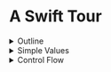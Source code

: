 # A Swift Tour

<details>
	<summary>Outline</summary>

## [Outline](https://docs.swift.org/swift-book/GuidedTour/GuidedTour.html#:~:text=ON%20THIS%20PAGE-,A%20Swift%20Tour,-Tradition%20suggests%20that)

Tradition suggests that the first program in a new language should print the words “Hello, world!” on the screen. In Swift, this can be done in a single line:
```swift
print("Hello, world!")
// Prints "Hello, world!"
```
If you have written code in C or Objective-C, this syntax looks familiar to you—in Swift, this line of code is a complete program. You don’t need to import a separate library for functionality like input/output or string handling. Code written at global scope is used as the entry point for the program, so you don’t need a main() function. You also don’t need to write semicolons at the end of every statement.

This tour gives you enough information to start writing code in Swift by showing you how to accomplish a variety of programming tasks. Don’t worry if you don’t understand something—everything introduced in this tour is explained in detail in the rest of this book.

> NOTE
>
> For the best experience, open this chapter as a playground in Xcode. Playgrounds allow you to edit the code listings and see the result immediately.

---

## 개요

전통적으로 새로운 언어를 사용해서 작성하는 첫 번째 프로그램은 화면에 "Hello, world!"를 출력 하는 것이어야 합니다. 스위프트에서는 이것이 한 줄로 가능합니다:
```swift
print("Hello, world!")
// "Hello, world!" 출력
```
만약 당신이 C 혹은 오브젝트-C 를 사용하여 코드를 작성해 왔다면, 이런 구문은 익숙할 것입니다. 스위프트에서는 이 한 줄의 코드는 완성된 프로그램입니다. 입출력이나 문자열 처리를 위한 별도의 라이브러리를 임포트할 필요 없습니다. 전역 범위에서 쓰인 코드는 프로그램의 엔트리 포인트로 사용 되기 때문에, main() 함수가 필요 없습니다. 또한 모든 문장 뒤에 세미콜론을 붙일 필요도 없습니다. 

이 투어는 다양한 프로그래밍 과제를 해결하는 방법을 보여줌으로써 당신이 코딩을 시작하기에 충분한 정보를 줄 것입니다. 만약 이해하지 못한 것이 있더라도 걱정하지 마십시오. 이 투어에서 소개되는 모든 것들은 이 책의 나머지 부분에서 자세하게 설명할 것입니다. 

> 노트
>
> 최고의 경험을 하기 위해 Xcode의 플레이그라운드로 이 챕터를 여십시오. 플레이그라운드를 이용하여 코드 목록들을 편집하고 그 결과를 바로 볼 수 있습니다. 

---

_* — : dash (, 와 같은 의미)_</br>

---

</details>


<details>
<summary>Simple Values</summary>

## [Simple Values](https://docs.swift.org/swift-book/GuidedTour/GuidedTour.html#:~:text=Download%20Playground-,Simple%20Values,-Use%20let%20to)

Use let to make a constant and var to make a variable. The value of a constant doesn’t need to be known at compile time, but you must assign it a value exactly once. This means you can use constants to name a value that you determine once but use in many places.

```swift
var myVariable = 42
myVariable = 50
let myConstant = 42
```

A constant or variable must have the same type as the value you want to assign to it. However, you don’t always have to write the type explicitly. Providing a value when you create a constant or variable lets the compiler infer its type. In the example above, the compiler infers that `myVariable` is an integer because its initial value is an integer.

If the initial value doesn’t provide enough information (or if isn’t an initial value), specify the type by writing it after the variable, separated by a colon.

```swift
let implicitInteger = 70
let implicitDouble = 70.0
let explicitDouble: Double = 70
```

> EXPERIMENT
>
> Create a constant with an explicit type of `Float` and a value of `4`.
>
> ```swift
> let a: Float = 4
> ```

Values are never implicitly converted to another type. If you need to convert a value to a different type, explicitly make an instance of the desired type.

```swift
let label = "The width is "
let width = 94
let widthLabel = label + String(width)
```

> EXPERIMENT
>
> Try removing the conversion to `String` from the last line. What error do you get?
>
> ```swift
> error: binary operator '+' cannot be applied to operands of type 'String' and 'Int'
> ```

There’s an even simpler way to include values in strings: Write the value in parentheses, and write a backslash (`\`) before the parentheses. For example:

```swift
let apples = 3
let oranges = 5
let appleSummary = "I have \(apples) apples."
let fruitSummary = "I have \(apples + oranges) pieces of fruit."
```

> EXPERIMENT
>
> Use `\()` to include a floating-point calculation in a string and to include someone’s name in a greeting.

Use three double quotation marks (`"""`) for strings that take up multiple lines. Indentation at the start of each quoted line is removed, as long as it matches the indentation of the closing quotation marks. For example:

```swift
let quotation = """
I said "I have \(apples) apples."
And then I said "I have \(apples + oranges) pieces of fruit."
"""
```

Create arrays and dictionaries using brackets (`[]`), and access their elements by writing the index or key in brackets. A comma is allowed after the last element.

```swift
var shoppingList = ["catfish", "water", "tulips"]
shoppingList[1] = "bottle of water"

var occupations = [
    "Malcolm": "Captain",
    "Kaylee": "Mechanic",
]
occupations["Jayne"] = "Public Relations"
```

Arrays automatically grow as you add elements.

```swift
shoppingList.append("blue paint")
print(shoppingList)
```

To create an empty array or dictionary, use the initializer syntax.

```swift
let emptyArray: [String] = []
let emptyDictionary: [String: Float] = [:]
```

If type information can be inferred, you can write an empty array as `[]` and an empty dictionary as `[:]`—for example, when you set a new value for a variable or pass an argument to a function.

```swift
shoppingList = []
occupations = [:]
```

---

## 간단한 값들

상수를 만들기 위해 `let` 을 사용하고, 변수를 만들기 위해 `var` 를 사용하십시오. 상수의 값은 컴파일 타임에 알고 있을 필요는 없지만, 무조건 한번, 그것에 값을 할당해 주어야 합니다. 즉, 당신은 상수를 한번 정해서 여러 군데에서 사용하는 값에 이름을 붙이기 위해 사용할 수 있습니다. 

```swift
var myVariable = 42
myVariable = 50
let myConstant = 42
```

상수나 변수는 반드시 당신이 그것에 할당하고 싶은 값과 같은 타입을 가져야 합니다. 하지만, 항상 타입을 명시적으로 작성해야 하는 것은 아닙니다. 상수나 변수를 생성할 때 값을 제공하면, 컴파일러가 그 타입을 유추할 수 있습니다. 위의 예에서,  `myVariable` 의 초기값이 정수이기 때문에 컴파일러는 이것의 타입을 정수로 유추할 수 있습니다. 

만약 초기값이 충분한 정보를 주지 않거나 혹은 없다면, 변수 뒤에 콜론으로 구분하여 타입을 적어서 지정하십시오. 

```swift
let implicitInteger = 70
let implicitDouble = 70.0
let explicitDouble: Double = 70
```

> 실험
>
> `Float` 타입과  `4` 의 값을 가지는 상수를 생성하십시오.
>
> ```swift
> let a: Float = 4
> ```

값은 결코 암묵적으로 다른 타입으로 변환되지 않습니다. 만약 값을 다른 타입으로 변환해야 한다면, 요구되는 타입의 인스턴스를 명시적으로 만드십시오.

```swift
let label = "The width is "
let width = 94
let widthLabel = label + String(width)
```

> 실험
>
> 마지막 줄에서 `String` 으로 변환하는 것을 제거해 보십시오. 어떤 오류가 발생합니까?
>
> ```swift
> 오류: 이항 연산자 '+'는 'String'과 'Int' 타입의 피연산자에 적용할 수 없습니다.
> ```

문자열에 값을 넣는 더 쉬운 방법이 있습니다. 괄호 안에 값을 적고, 괄호 앞에 백슬래시(`\`) 를 적으십시오. 예를 들어:

```swift
let apples = 3
let oranges = 5
let appleSummary = "I have \(apples) apples."
let fruitSummary = "I have \(apples + oranges) pieces of fruit."
```

> 실험
>
> 문자열에 부동 소수점 계산을 넣고, 인사말에 누군가의 이름을 넣기 위해서 `\()` 를 사용하십시오.  

여러 줄을 차지하는 문자열에서는 세 개의 쌍따옴표 (`"""`) 를 사용하십시오. 닫는 따옴표의 들여쓰기와 일치하는 한, 각 줄의 시작 부분의 들여쓰기는 제거됩니다. 예를 들어:

```swift
let quotation = """
I said "I have \(apples) apples."
And then I said "I have \(apples + oranges) pieces of fruit."
"""
```

괄호 (`[]`)를 사용하여 배열과 딕셔너리를 만들고, 괄호 안에 인덱스나 키값을 적어서 그 인자들에 접근하십시오. 마지막 인자 뒤에 쉼표를 적어도 괜찮습니다. 

```swift
var shoppingList = ["catfish", "water", "tulips"]
shoppingList[1] = "bottle of water"

var occupations = [
    "Malcolm": "Captain",
    "Kaylee": "Mechanic",
]
occupations["Jayne"] = "Public Relations"
```

배열은 인자를 추가하는 만큼 자동으로 증가합니다. 

```swift
shoppingList.append("blue paint")
print(shoppingList)
```

빈 배열이나 딕셔너리를 만드려면, 초기화 구문을 사용하십시오.

```swift
let emptyArray: [String] = []
let emptyDictionary: [String: Float] = [:]
```

타입 정보를 유추할 수 있다면, 빈 배열을 `[]` 로 적을 수 있고, 빈 딕셔너리를 `[:]` 로 적을 수 있습니다. 예를 들어, 변수에 새로운 값을 설정하거나, 인수를 함수에 전달할 때입니다.

```swift
shoppingList = []
occupations = [:]
```

---

_\* specify: 지정하다, 기입하다, 명시하다_</br>
_\* explicit: 명백한</br>_
_\* implicitly: 암묵적으로</br>_
_\* binary operator: 이항 연산자</br>_
_\* operand: 피연산자</br>_
_\* parentheses: 괄호</br>_
_\* floating-point: 부동 소수점</br>_
_\* take up: 차지하다</br>_
_\* as long as: ~하는 한</br>_

---

</details>


<details>
<summary>Control Flow</summary>

## [Control Flow](https://docs.swift.org/swift-book/GuidedTour/GuidedTour.html#:~:text=occupations%20%3D%20%5B%3A%5D-,Control%20Flow,-Use%20if%20and)

Use `if` and `switch` to make conditionals, and use `for`-`in`, `while`, and `repeat`-`while` to make loops. Parentheses around the condition or loop variable are optional. Braces around the body are required.

```swift
let individualScores = [75, 43, 103, 87, 12]
var teamScore = 0
for score in individualScores {
    if score > 50 {
        teamScore += 3
    } else {
        teamScore += 1
    }
}
print(teamScore)
// Prints "11"
```

In an `if` statement, the conditional must be a Boolean expression—this means that code such as `if score { ... }` is an error, not an implicit comparison to zero.

You can use `if` and `let` together to work with values that might be missing. These values are represented as optionals. An optional value either contains a value or contains `nil` to indicate that a value is missing. Write a question mark (`?`) after the type of a value to mark the value as optional.

```swift
var optionalString: String? = "Hello"
print(optionalString == nil)
// Prints "false"

var optionalName: String? = "John Appleseed"
var greeting = "Hello!"
if let name = optionalName {
    greeting = "Hello, \(name)"
}
```

> EXPERIMENT
>
> Change `optionalName` to `nil`. What greeting do you get? Add an `else` clause that sets a different greeting if `optionalName` is `nil`.
>
> ```swift
> var optionalName: String? = nil
> var greeting = "Hello!"
> if let name = optionalName {
>     greeting = "Hello, \(name)"
> } else {
>     greeting = "Hello, is anyone here?"
> }
> ```

If the optional value is `nil`, the conditional is `false` and the code in braces is skipped. Otherwise, the optional value is unwrapped and assigned to the constant after `let`, which makes the unwrapped value available inside the block of code.

Another way to handle optional values is to provide a default value using the `??` operator. If the optional value is missing, the default value is used instead.

```swift
let nickname: String? = nil
let fullName: String = "John Appleseed"
let informalGreeting = "Hi \(nickname ?? fullName)"
```

Switches support any kind of data and a wide variety of comparison operations—they aren’t limited to integers and tests for equality.

```swift
let vegetable = "red pepper"
switch vegetable {
case "celery":
    print("Add some raisins and make ants on a log.")
case "cucumber", "watercress":
    print("That would make a good tea sandwich.")
case let x where x.hasSuffix("pepper"):
    print("Is it a spicy \(x)?")
default:
    print("Everything tastes good in soup.")
}
// Prints "Is it a spicy red pepper?"
```

> EXPERIMENT
>
> Try removing the default case. What error do you get?
>
> ```swift
> error: switch must be exhaustive
> ```

Notice how `let` can be used in a pattern to assign the value that matched the pattern to a constant.

After executing the code inside the switch case that matched, the program exits from the switch statement. Execution doesn’t continue to the next case, so you don’t need to explicitly break out of the switch at the end of each case’s code.

You use `for`-`in` to iterate over items in a dictionary by providing a pair of names to use for each key-value pair. Dictionaries are an unordered collection, so their keys and values are iterated over in an arbitrary order.

```swift
let interestingNumbers = [
    "Prime": [2, 3, 5, 7, 11, 13],
    "Fibonacci": [1, 1, 2, 3, 5, 8],
    "Square": [1, 4, 9, 16, 25],
]
var largest = 0
for (_, numbers) in interestingNumbers {
    for number in numbers {
        if number > largest {
            largest = number
        }
    }
}
print(largest)
// Prints "25"
```

> EXPERIMENT
>
> Replace the `_` with a variable name, and keep track of which kind of number was the largest.

Use `while` to repeat a block of code until a condition changes. The condition of a loop can be at the end instead, ensuring that the loop is run at least once.

```swift
var n = 2
while n < 100 {
    n *= 2
}
print(n)
// Prints "128"

var m = 2
repeat {
    m *= 2
} while m < 100
print(m)
// Prints "128"
```

You can keep an index in a loop by using `..<` to make a range of indexes.

```swift
var total = 0
for i in 0..<4 {
    total += i
}
print(total)
// Prints "6"
```

Use `..<` to make a range that omits its upper value, and use `...` to make a range that includes both values.

---

## 제어 흐름

 `if` 와 `switch`를 사용하여 조건문을 만들고,  `for`-`in`, `while`, 과 `repeat`-`while` 을 사용하여 반복문을 만들 수 있습니다. 조건문과 반복문 변수를 괄호로 감싸는 것은 선택사항입니다. 바디는 반드시 중괄호로 감싸야 합니다. 

```swift
let individualScores = [75, 43, 103, 87, 12]
var teamScore = 0
for score in individualScores {
    if score > 50 {
        teamScore += 3
    } else {
        teamScore += 1
    }
}
print(teamScore)
// "11" 출력
```

`if` 문에서 조건은 반드시 boolean 표현식이어야 합니다. 이것은 `if score { ... }` 같은 코드가 0에 대한 암묵적인 비교가 아니라 오류임을 의미합니다. 

없을지도 모르는 값을 사용하기 위해서 `if` 와 `let` 을 함께 사용할 수 있습니다. 이러한 값들을 옵셔널이라고 합니다. 옵셔널 값은 값을 포함하거나, 값이 없다는 것을 의미하는 `nil` 을 포함합니다. 값을 옵셔널로 표시하려면 값의 타입 뒤에 물음표 (`?`)를 적으십시오.

```swift
var optionalString: String? = "Hello"
print(optionalString == nil)
// "false" 출력

var optionalName: String? = "John Appleseed"
var greeting = "Hello!"
if let name = optionalName {
    greeting = "Hello, \(name)"
}
```

> 실험
>
> `optionalName` 을 `nil`로 바꾸십시오. 어떤 인사말을 얻습니까? `optionalName` 이 `nil`일 때 다른 인사말을 설정하는  `else` 절을 추가하십시오.
>
> ```swift
> var optionalName: String? = nil
> var greeting = "Hello!"
> if let name = optionalName {
>     greeting = "Hello, \(name)"
> } else {
>     greeting = "Hello, is anyone here?"
> }
> ```

옵셔널 값이 `nil` 이면, 조건은 `false` 이고 중괄호 안에 코드는 무시됩니다. 그렇지 않으면, 옵셔널 값은 언랩되고, `let` 뒤에서 상수로 할당되어 코드 블록 안에서 언랩된 값으로 사용할 수 있습니다. 

옵셔널 값을 다루는 다른 방법은 `??` 연산자를 사용하여 디폴트 값을 제공하는 것입니다. 만약 옵셔널 값이 없으면 디폴트 값이 대신 사용됩니다. 

```swift
let nickname: String? = nil
let fullName: String = "John Appleseed"
let informalGreeting = "Hi \(nickname ?? fullName)"
```

스위치문은 모든 종류의 데이터와 넓은 범위의 비교 연산자들을 지원합니다. 그들은 정수와 같은 것을 비교하는 것에 국한되지 않습니다. 

```swift
let vegetable = "red pepper"
switch vegetable {
case "celery":
    print("Add some raisins and make ants on a log.")
case "cucumber", "watercress":
    print("That would make a good tea sandwich.")
case let x where x.hasSuffix("pepper"):
    print("Is it a spicy \(x)?")
default:
    print("Everything tastes good in soup.")
}
// "Is it a spicy red pepper?" 출력
```

> 실험
>
> 디폴트 경우를 제거해 보십시오. 어떤 에러가 생깁니까?
> ```swift
> 오류: switch는 반드시 완전해야 합니다.
> ```

패턴과 일치하는 값을 상수에 할당시키기 위한 패턴에서 `let` 이 어떻게 사용되는지 주목하십시오.

일치하는 switch case 내부의 코드가 실행된 후, 프로그램은 switch 문으로부터 탈출합니다. 다음 case로 연이어 실행되지 않기 때문에, 각 case 코드의 마지막에서 명시적으로 break를 할 필요 없습니다. 

딕셔너리에서 아이템을 반복하기 위해, 각각의 키-값 쌍을 사용하기 위한 이름 쌍을 제공함으로써 `for`-`in` 을 사용합니다. 딕셔너리는 순서가 없는 집합이기 때문에, 그 키와 값들은 임의의 순서로 반복됩니다. 

```swift
let interestingNumbers = [
    "Prime": [2, 3, 5, 7, 11, 13],
    "Fibonacci": [1, 1, 2, 3, 5, 8],
    "Square": [1, 4, 9, 16, 25],
]
var largest = 0
for (_, numbers) in interestingNumbers {
    for number in numbers {
        if number > largest {
            largest = number
        }
    }
}
print(largest)
// "25" 출력
```

> EXPERIMENT
>
> `_`를 변수 이름으로 대체하고, 어떤 종류의 숫자가 가장 큰지 추적하십시오.

조건이 변경될 때까지 코드 블럭을 반복하기 위해 `while` 을 사용하십시오. 반복문의 조건은 마지막에 있을 수 있고, 그것은 반복이 최소한 한번 실행된다는 것을 보장해줍니다.

```swift
var n = 2
while n < 100 {
    n *= 2
}
print(n)
// "128" 출력

var m = 2
repeat {
    m *= 2
} while m < 100
print(m)
// "128" 출력
```

인덱스의 범위를 만드는 `..<` 를 사용하여 반복문의 인덱스를 유지시킬 수 있습니다. 

```swift
var total = 0
for i in 0..<4 {
    total += i
}
print(total)
// "6" 출력
```

더 큰 값은 생략하는 범위를 만들려면 `..<` 을 사용하고, 양쪽 값을 포함하는 범위를 만들려면  `...` 을 사용하십시오.

---

_\* implicit: 절대적인, 함축적인, 암묵적인_</br>
_\* comparison: 비교</br>_
_\* clause: 절</br>_
_\* Otherwise: 그렇지 않으면_</br>
_\* make something available: ~을 사용할 수 있도록 해두다_</br>
_\* exhaustive: 철저한, 완전한, 포괄적인</br>_
_\* executing: 실행_</br>
_\* iterate over: 반복하다_</br>
_\* arbitrary: 임의의</br>_
_\* omit: 생략하다_</br>

---

</details>

